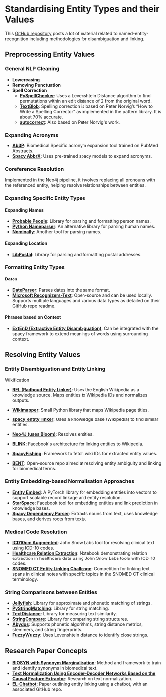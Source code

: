 # Standardising Entity Types and their Values

This [GitHub repository](https://github.com/kaisugi/entity-related-papers?tab=readme-ov-file) posts a lot of material related to named-entity-recognition including methodologies for disambiguation and linking.

## Preprocessing Entity Values

### General NLP Cleaning
- **Lowercasing**
- **Removing Punctuation**
- **Spell Correction**
    - **[PySpellChecker](https://pypi.org/project/pyspellchecker/)**: Uses a Levenshtein Distance algorithm to find permutations within an edit distance of 2 from the original word.
    - **[TextBlob](https://textblob.readthedocs.io/en/dev/quickstart.html#spelling-correction)**: Spelling correction is based on Peter Norvig’s “How to Write a Spelling Corrector” as implemented in the pattern library. It is about 70% accurate.
    - **[autocorrect](https://github.com/filyp/autocorrect)**: Also based on Peter Norvig's work.
    
### Expanding Acronyms
- **[Ab3P](https://github.com/ncbi-nlp/Ab3P)**: Biomedical Specific acronym expansion tool trained on PubMed Abstracts.
- **[Spacy AbbrX](https://github.com/erre-quadro/spikex)**: Uses pre-trained spacy models to expand acronyms.

### Coreference Resolution
Implemented in the Neo4j pipeline, it involves replacing all pronouns with the referenced entity, helping resolve relationships between entities.

### Expanding Specific Entity Types

#### Expanding Names
- **[Probable People](https://github.com/datamade/probablepeople)**: Library for parsing and formatting person names.
- **[Python Nameparser](https://github.com/derek73/python-nameparser)**: An alternative library for parsing human names.
- **[Nominally](https://github.com/vaneseltine/nominally)**: Another tool for parsing names.

#### Expanding Location
- **[LibPostal](https://github.com/openvenues/libpostal)**: Library for parsing and formatting postal addresses.

### Formatting Entity Types

#### Dates
- **[DateParser](https://dateparser.readthedocs.io/en/latest/)**: Parses dates into the same format.
- **[Microsoft Recognizers-Text](https://github.com/microsoft/Recognizers-Text/tree/master/Python)**: Open-source and can be used locally. Supports multiple languages and various data types as detailed on their GitHub repo readme.

#### Phrases based on Context
- **[ExtEnD (Extractive Entity Disambiguation)](https://github.com/SapienzaNLP/extend)**: Can be integrated with the spacy framework to extend meanings of words using surrounding context.

## Resolving Entity Values

### Entity Disambiguation and Entity Linking

Wikification

- **[REL (Radboud Entity Linker)](https://github.com/informagi/REL)**: Uses the English Wikipedia as a knowledge source. Maps entities to Wikipedia IDs and normalizes outputs.

- **[Wikimapper](https://pypi.org/project/wikimapper/)**: Small Python library that maps Wikipedia page titles.

- **[spacy_entity_linker](https://huggingface.co/MartinoMensio/spaCy-entity-linker)**: Uses a knowledge base (Wikipedia) to find similar entities.

- **[Neo4J (uses Bloom)](https://github.com/neo4j-graph-examples/entity-resolution)**: Resolves entities.

- **[BLINK](https://github.com/facebookresearch/BLINK)**: Facebook's architecture for linking entities to Wikipedia.

- **[SpacyFishing](https://github.com/Lucaterre/spacyfishing)**: Framework to fetch wiki IDs for extracted entity values.

- **[BENT](https://github.com/lasigeBioTM/BENT/tree/main?tab=readme-ov-file#readme)**: Open-source repo aimed at resolving entity ambiguity and linking for biomedical terms.

### Entity Embedding-based Normalisation Approaches
- **[Entity Embed](https://github.com/vintasoftware/entity-embed?tab=readme-ov-file)**: A PyTorch library for embedding entities into vectors to support scalable record linkage and entity resolution.
- **[StarSpace](https://github.com/facebookresearch/StarSpace)**: Facebook tool for embedding entities and link prediction in knowledge bases.
- **[Spacy Dependency Parser](https://spacy.io/usage/linguistic-features#dependency-parse)**: Extracts nouns from text, uses knowledge bases, and derives roots from texts.

### Medical Code Resolution
- **[ICD10cm Augmented](https://nlp.johnsnowlabs.com/2021/11/01/sbiobertresolve_icd10cm_augmented_billable_hcc_en.html)**: John Snow Labs tool for resolving clinical text using ICD-10 codes.
- **[Healthcare Relation Extraction](https://github.com/JohnSnowLabs/nlu/blob/master/examples/colab/healthcare/relation_extraction/overview_relation.ipynb)**: Notebook demonstrating relation extraction in healthcare data using John Snow Labs tools with ICD-10 codes.
- **[SNOMED CT Entity Linking Challenge](https://github.com/drivendataorg/snomed-ct-entity-linking)**: Competition for linking text spans in clinical notes with specific topics in the SNOMED CT clinical terminology.

### String Comparisons between Entities
- **[Jellyfish](https://github.com/jamesturk/jellyfish)**: Library for approximate and phonetic matching of strings.
- **[PyStringMatching](https://github.com/anhaidgroup/py_stringmatching)**: Library for string matching.
- **[TextDistance](https://github.com/life4/textdistance)**: Library for measuring text similarity.
- **[StringCompare](https://github.com/OlivierBinette/StringCompare)**: Library for comparing string structures.
- **[Abydos](https://github.com/chrislit/abydos)**: Supports phonetic algorithms, string distance metrics, stemmers, and string fingerprints.
- **[FuzzyWuzzy](https://pypi.org/project/fuzzywuzzy/)**: Uses Levenshtein distance to identify close strings.

## Research Paper Concepts
- **[BIOSYN with Synonym Marginalisation](https://arxiv.org/pdf/2005.00239)**: Method and framework to train and identify synonyms in biomedical text.
- **[Text Normalization Using Encoder–Decoder Networks Based on the Causal Feature Extractor](https://www.mdpi.com/2076-3417/10/13/4551)**: Research on text normalization.
- **[EL-Chatbot](https://aclanthology.org/2024.lrec-main.275/)**: Paper outlining entity linking using a chatbot, with an associated GitHub repo.
